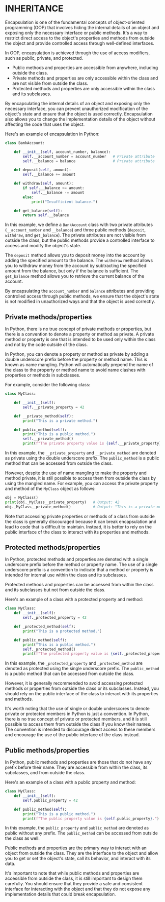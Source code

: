 # INHERITANCE

Encapsulation is one of the fundamental concepts of object-oriented programming (OOP) that involves hiding the internal details of an object and exposing only the necessary interface or public methods. It's a way to restrict direct access to the object's properties and methods from outside the object and provide controlled access through well-defined interfaces. 

In OOP, encapsulation is achieved through the use of access modifiers, such as public, private, and protected. 

- Public methods and properties are accessible from anywhere, including outside the class.
- Private methods and properties are only accessible within the class and are not visible from outside the class.
- Protected methods and properties are only accessible within the class and its subclasses.

By encapsulating the internal details of an object and exposing only the necessary interface, you can prevent unauthorized modification of the object's state and ensure that the object is used correctly. Encapsulation also allows you to change the implementation details of the object without affecting the code that uses the object.

Here's an example of encapsulation in Python:

```python
class BankAccount:

    def __init__(self, account_number, balance):
        self.__account_number = account_number   # Private attribute
        self.__balance = balance                 # Private attribute

    def deposit(self, amount):
        self.__balance += amount

    def withdraw(self, amount):
        if self.__balance >= amount:
            self.__balance -= amount
        else:
            print("Insufficient balance.")

    def get_balance(self):
        return self.__balance
```

In this example, we define a `BankAccount` class with two private attributes (`__account_number` and `__balance`) and three public methods (`deposit`, `withdraw`, and `get_balance`). The private attributes are not visible from outside the class, but the public methods provide a controlled interface to access and modify the object's state.

The `deposit` method allows you to deposit money into the account by adding the specified amount to the balance. The `withdraw` method allows you to withdraw money from the account by subtracting the specified amount from the balance, but only if the balance is sufficient. The `get_balance` method allows you to retrieve the current balance of the account.

By encapsulating the `account_number` and `balance` attributes and providing controlled access through public methods, we ensure that the object's state is not modified in unauthorized ways and that the object is used correctly.

## Private methods/properties
In Python, there is no true concept of private methods or properties, but there is a convention to denote a property or method as private. A private method or property is one that is intended to be used only within the class and not by the code outside of the class.

In Python, you can denote a property or method as private by adding a double underscore prefix before the property or method name. This is known as name mangling. Python will automatically prepend the name of the class to the property or method name to avoid name clashes with properties or methods in subclasses. 

For example, consider the following class:

```python
class MyClass:

    def __init__(self):
        self.__private_property = 42

    def __private_method(self):
        print("This is a private method.")

    def public_method(self):
        print("This is a public method.")
        self.__private_method()
        print(f"The private property value is {self.__private_property}.")
```

In this example, the `__private_property` and `__private_method` are denoted as private using the double underscore prefix. The `public_method` is a public method that can be accessed from outside the class.

However, despite the use of name mangling to make the property and method private, it is still possible to access them from outside the class by using the mangled name. For example, you can access the private property and method of the `MyClass` object as follows:

```python
obj = MyClass()
print(obj._MyClass__private_property)   # Output: 42
obj._MyClass__private_method()          # Output: "This is a private method."
```

Note that accessing private properties or methods of a class from outside the class is generally discouraged because it can break encapsulation and lead to code that is difficult to maintain. Instead, it is better to rely on the public interface of the class to interact with its properties and methods.

## Protected methods/properties

In Python, protected methods and properties are denoted with a single underscore prefix before the method or property name. The use of a single underscore prefix is a convention to indicate that a method or property is intended for internal use within the class and its subclasses.

Protected methods and properties can be accessed from within the class and its subclasses but not from outside the class.

Here's an example of a class with a protected property and method:

```python
class MyClass:
    def __init__(self):
        self._protected_property = 42

    def _protected_method(self):
        print("This is a protected method.")

    def public_method(self):
        print("This is a public method.")
        self._protected_method()
        print(f"The protected property value is {self._protected_property}.")
```

In this example, the `_protected_property` and `_protected_method` are denoted as protected using the single underscore prefix. The `public_method` is a public method that can be accessed from outside the class.

However, it is generally recommended to avoid accessing protected methods or properties from outside the class or its subclasses. Instead, you should rely on the public interface of the class to interact with its properties and methods.

It's worth noting that the use of single or double underscores to denote private or protected members in Python is just a convention. In Python, there is no true concept of private or protected members, and it is still possible to access them from outside the class if you know their names. The convention is intended to discourage direct access to these members and encourage the use of the public interface of the class instead.

## Public methods/properties

In Python, public methods and properties are those that do not have any prefix before their name. They are accessible from within the class, its subclasses, and from outside the class.

Here's an example of a class with a public property and method:

```python
class MyClass:
    def __init__(self):
        self.public_property = 42

    def public_method(self):
        print("This is a public method.")
        print(f"The public property value is {self.public_property}.")
```

In this example, the `public_property` and `public_method` are denoted as public without any prefix. The `public_method` can be accessed from outside the class as well.

Public methods and properties are the primary way to interact with an object from outside the class. They are the interface to the object and allow you to get or set the object's state, call its behavior, and interact with its data.

It's important to note that while public methods and properties are accessible from outside the class, it is still important to design them carefully. You should ensure that they provide a safe and consistent interface for interacting with the object and that they do not expose any implementation details that could break encapsulation.